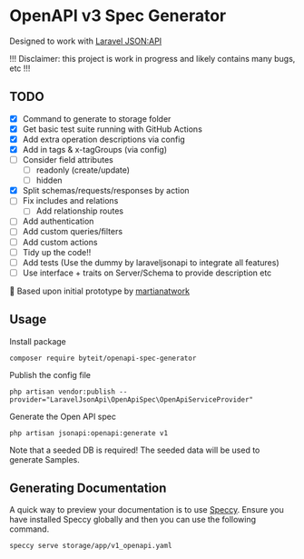 # OpenAPI v3 Spec Generator

Designed to work with [Laravel JSON:API](https://laraveljsonapi.io/)

!!! Disclaimer: this project is work in progress and likely contains many bugs, etc !!!

## TODO

- [x] Command to generate to storage folder
- [x] Get basic test suite running with GitHub Actions
- [x] Add extra operation descriptions via config
- [x] Add in tags & x-tagGroups (via config)
- [ ] Consider field attributes
  - [ ] readonly (create/update)
  - [ ] hidden
- [x] Split schemas/requests/responses by action
- [ ] Fix includes and relations
  - [ ] Add relationship routes
- [ ] Add authentication
- [ ] Add custom queries/filters
- [ ] Add custom actions
- [ ] Tidy up the code!!
- [ ] Add tests (Use the dummy by laraveljsonapi to integrate all features)
- [ ] Use interface + traits on Server/Schema to provide description etc

🙏 Based upon initial prototype by [martianatwork](https://github.com/martianatwork)

## Usage

Install package
```
composer require byteit/openapi-spec-generator
```

Publish the config file

```
php artisan vendor:publish --provider="LaravelJsonApi\OpenApiSpec\OpenApiServiceProvider"
```

Generate the Open API spec
```
php artisan jsonapi:openapi:generate v1
```
Note that a seeded DB is required! The seeded data will be used to generate Samples. 

## Generating Documentation

A quick way to preview your documentation is to use [Speccy](https://speccy.io/).
Ensure you have installed Speccy globally and then you can use the following command.

```
speccy serve storage/app/v1_openapi.yaml
```


